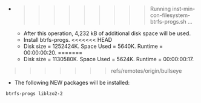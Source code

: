 * >>>>>>>>> Running inst-min-con-filesystem-btrfs-progs.sh ...
  * After this operation, 4,232 kB of additional disk space will be used.
  * Install btrfs-progs.
<<<<<<< HEAD
  * Disk size = 1252424K. Space Used = 5640K. Runtime = 00:00:00:20.
=======
  * Disk size = 1130580K. Space Used = 5624K. Runtime = 00:00:00:17.
>>>>>>> refs/remotes/origin/bullseye
  * The following NEW packages will be installed:
  ```bash
btrfs-progs liblzo2-2
  ```
